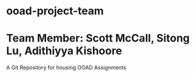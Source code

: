 # ooad-project-team
# Team Member: Scott McCall, Sitong Lu, Adithiyya Kishoore  
A Git Repository for housing OOAD Assignments
  